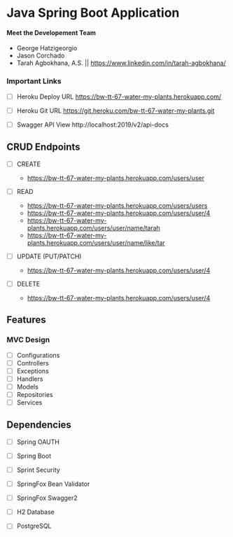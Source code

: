 # Java Spring Boot Application 

#### Meet the Developement Team
- George Hatzigeorgio
- Jason Corchado
- Tarah Agbokhana, A.S. || https://www.linkedin.com/in/tarah-agbokhana/
  
### Important Links
* [ ] Heroku Deploy URL 
      https://bw-tt-67-water-my-plants.herokuapp.com/

* [ ] Heroku Git URL 
      https://git.heroku.com/bw-tt-67-water-my-plants.git

* [ ] Swagger API View
    http://localhost:2019/v2/api-docs

## CRUD Endpoints
* [ ] CREATE
    - https://bw-tt-67-water-my-plants.herokuapp.com/users/user
    
* [ ] READ
    - https://bw-tt-67-water-my-plants.herokuapp.com/users/users
    - https://bw-tt-67-water-my-plants.herokuapp.com/users/user/4
    - https://bw-tt-67-water-my-plants.herokuapp.com/users/user/name/tarah
    - https://bw-tt-67-water-my-plants.herokuapp.com/users/user/name/like/tar
  
* [ ] UPDATE (PUT/PATCH)
    - https://bw-tt-67-water-my-plants.herokuapp.com/users/user/4
 
* [ ] DELETE
    - https://bw-tt-67-water-my-plants.herokuapp.com/users/user/4

## Features
### MVC Design
* [ ] Configurations
* [ ] Controllers
* [ ] Exceptions
* [ ] Handlers
* [ ] Models
* [ ] Repositories
* [ ] Services

## Dependencies
* [ ] Spring OAUTH
* [ ] Spring Boot
* [ ] Sprint Security
* [ ] SpringFox Bean Validator
* [ ] SpringFox Swagger2
* [ ] H2 Database
* [ ] PostgreSQL
  
